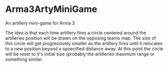 # Arma3ArtyMiniGame
An artillery mini-game for Arma 3

The idea is that each time artillery fires a circle centered around the artilleries position will be drawn on the opposing teams map. The size of this circle will get progressively smaller as the artillery fires until it relocates to a new position beyond a spoecified distance away. At this point the circle will be reset to it's initial size (probably the artilleries maximum range or something similar.
